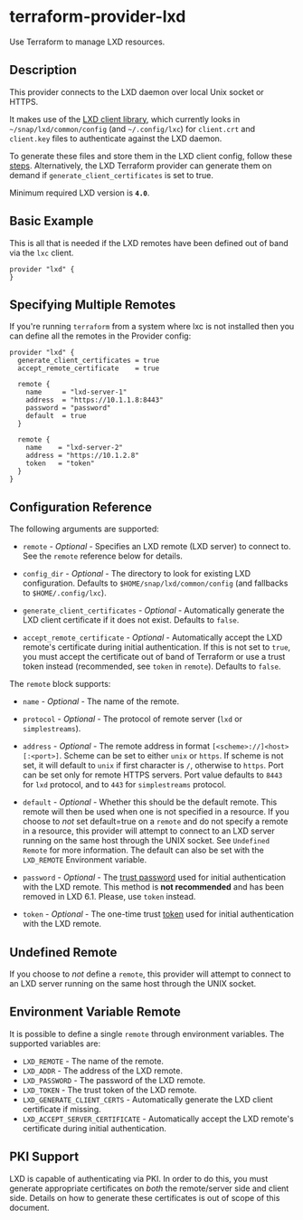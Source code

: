 # terraform-provider-lxd

Use Terraform to manage LXD resources.

## Description

This provider connects to the LXD daemon over local Unix socket or HTTPS.

It makes use of the [LXD client library](https://github.com/canonical/lxd), which
currently looks in `~/snap/lxd/common/config` (and `~/.config/lxc`) for `client.crt`
and `client.key` files to authenticate against the LXD daemon.

To generate these files and store them in the LXD client config, follow these
[steps](https://documentation.ubuntu.com/lxd/en/latest/howto/server_expose/#server-authenticate).
Alternatively, the LXD Terraform provider can generate them on demand if
`generate_client_certificates` is set to true.

Minimum required LXD version is **`4.0`**.

## Basic Example

This is all that is needed if the LXD remotes have been defined out of band via
the `lxc` client.

```hcl
provider "lxd" {
}
```

## Specifying Multiple Remotes

If you're running `terraform` from a system where lxc is not installed then you
can define all the remotes in the Provider config:

```hcl
provider "lxd" {
  generate_client_certificates = true
  accept_remote_certificate    = true

  remote {
    name     = "lxd-server-1"
    address  = "https://10.1.1.8:8443"
    password = "password"
    default  = true
  }

  remote {
    name    = "lxd-server-2"
    address = "https://10.1.2.8"
    token   = "token"
  }
}
```

## Configuration Reference

The following arguments are supported:

* `remote` - *Optional* - Specifies an LXD remote (LXD server) to connect
	to. See the `remote` reference below for details.

* `config_dir` - *Optional* - The directory to look for existing LXD
	configuration. Defaults to `$HOME/snap/lxd/common/config` (and fallbacks to `$HOME/.config/lxc`).

* `generate_client_certificates` - *Optional* - Automatically generate the LXD
	client certificate if it does not exist. Defaults to `false`.

* `accept_remote_certificate` - *Optional* - Automatically accept the LXD
	remote's certificate during initial authentication. If this is not set
	to `true`, you must accept the certificate out of band of Terraform or
  use a trust token instead (recommended, see `token` in `remote`).
  Defaults to `false`.

The `remote` block supports:

* `name` - *Optional* - The name of the remote.

* `protocol` - *Optional* - The protocol of remote server (`lxd` or `simplestreams`).

* `address` - *Optional* - The remote address in format `[<scheme>://]<host>[:<port>]`.
  Scheme can be set to either `unix` or `https`. If scheme is not set, it will default to `unix` if first character is `/`, otherwise to `https`.
  Port can be set only for remote HTTPS servers. Port value defaults to `8443` for `lxd` protocol, and to `443` for `simplestreams` protocol.

* `default` - *Optional* - Whether this should be the default remote.
	This remote will then be used when one is not specified in a resource.
	If you choose to _not_ set default=true on a `remote` and do not specify
	a remote in a resource, this provider will attempt to connect to an LXD
	server running on the same host through the UNIX socket. See `Undefined Remote`
	for more information.
	The default can also be set with the `LXD_REMOTE` Environment variable.

* `password` - *Optional* - The [trust password](https://documentation.ubuntu.com/lxd/en/latest/authentication/#adding-client-certificates-using-a-trust-password)
  used for initial authentication with the LXD remote. This method is **not recommended** and has
  been removed in LXD 6.1. Please, use `token` instead.

* `token` - *Optional* - The one-time trust [token](https://documentation.ubuntu.com/lxd/en/latest/authentication/#adding-client-certificates-using-tokens)
  used for initial authentication with the LXD remote.

## Undefined Remote

If you choose to _not_ define a `remote`, this provider will attempt
to connect to an LXD server running on the same host through the UNIX
socket.

## Environment Variable Remote

It is possible to define a single `remote` through environment variables.
The supported variables are:
* `LXD_REMOTE` - The name of the remote.
* `LXD_ADDR` - The address of the LXD remote.
* `LXD_PASSWORD` - The password of the LXD remote.
* `LXD_TOKEN` - The trust token of the LXD remote.
* `LXD_GENERATE_CLIENT_CERTS` - Automatically generate the LXD client certificate if missing.
* `LXD_ACCEPT_SERVER_CERTIFICATE` - Automatically accept the LXD remote's certificate during initial authentication.

## PKI Support

LXD is capable of authenticating via PKI. In order to do this, you must
generate appropriate certificates on _both_ the remote/server side and client
side. Details on how to generate these certificates is out of scope of this
document.
